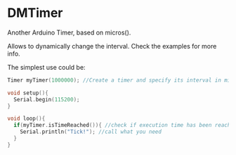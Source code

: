 # DMTimer
Another Arduino Timer, based on micros().

Allows to dynamically change the interval. Check the examples for more info.

The simplest use could be:
```cpp
Timer myTimer(1000000); //Create a timer and specify its interval in microseconds

void setup(){
  Serial.begin(115200);
}

void loop(){
  if(myTimer.isTimeReached()){ //check if execution time has been reached
    Serial.println("Tick!"); //call what you need
  }
}

```
